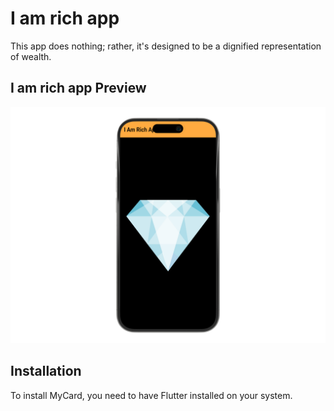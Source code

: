 # I am rich app

This app does nothing; rather, it's designed to be a dignified representation of wealth.

## I am rich app Preview

![MyCard Image](i_am_rich_app.png)





## Installation

To install MyCard, you need to have Flutter installed on your system.

